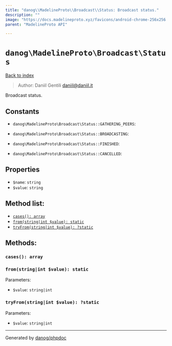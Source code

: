 ```yaml
---
title: "danog\\MadelineProto\\Broadcast\\Status: Broadcast status."
description: ""
image: "https://docs.madelineproto.xyz/favicons/android-chrome-256x256.png"
parent: "MadelineProto API"

---
```

# `danog\MadelineProto\Broadcast\Status`
[Back to index](../../../index.html)

> Author: Daniil Gentili <daniil@daniil.it>  
  

Broadcast status.  




## Constants
* `danog\MadelineProto\Broadcast\Status::GATHERING_PEERS`: 

* `danog\MadelineProto\Broadcast\Status::BROADCASTING`: 

* `danog\MadelineProto\Broadcast\Status::FINISHED`: 

* `danog\MadelineProto\Broadcast\Status::CANCELLED`: 

## Properties
* `$name`: `string` 
* `$value`: `string` 

## Method list:
* [`cases(): array`](#cases)
* [`from(string|int $value): static`](#from)
* [`tryFrom(string|int $value): ?static`](#tryFrom)

## Methods:
### <a name="cases"></a> `cases(): array`





### <a name="from"></a> `from(string|int $value): static`




Parameters:

* `$value`: `string|int`   



### <a name="tryFrom"></a> `tryFrom(string|int $value): ?static`




Parameters:

* `$value`: `string|int`   



---
Generated by [danog/phpdoc](https://phpdoc.daniil.it)
